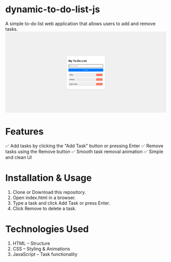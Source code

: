 # dynamic-to-do-list-js
A simple to-do list web application that allows users to add and remove tasks.
![Project Screenshot](/assets/to_do.png)


# Features
✅ Add tasks by clicking the "Add Task" button or pressing Enter
✅ Remove tasks using the Remove button
✅ Smooth task removal animation
✅ Simple and clean UI

# Installation & Usage
1) Clone or Download this repository.
2) Open index.html in a browser.
3) Type a task and click Add Task or press Enter.
4) Click Remove to delete a task.

# Technologies Used
1) HTML – Structure
2) CSS – Styling & Animations
3) JavaScript – Task functionality